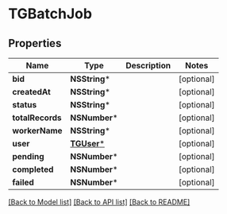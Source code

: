 # TGBatchJob

## Properties
Name | Type | Description | Notes
------------ | ------------- | ------------- | -------------
**bid** | **NSString*** |  | [optional] 
**createdAt** | **NSString*** |  | [optional] 
**status** | **NSString*** |  | [optional] 
**totalRecords** | **NSNumber*** |  | [optional] 
**workerName** | **NSString*** |  | [optional] 
**user** | [**TGUser***](TGUser.md) |  | [optional] 
**pending** | **NSNumber*** |  | [optional] 
**completed** | **NSNumber*** |  | [optional] 
**failed** | **NSNumber*** |  | [optional] 

[[Back to Model list]](../README.md#documentation-for-models) [[Back to API list]](../README.md#documentation-for-api-endpoints) [[Back to README]](../README.md)


